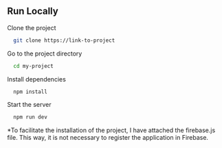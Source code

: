 
## Run Locally

Clone the project

```bash
  git clone https://link-to-project
```

Go to the project directory

```bash
  cd my-project
```

Install dependencies

```bash
  npm install
```

Start the server

```bash
  npm run dev
```

*To facilitate the installation of the project, I have attached the firebase.js file. This way, it is not necessary to register the application in Firebase.
